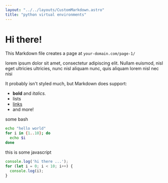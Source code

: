 ```yaml
---
layout: "../../layouts/CustomMarkdown.astro"
title: "python virtual environments"
---
```


# Hi there!

This Markdown file creates a page at `your-domain.com/page-1/`


lorem ipsum dolor sit amet, consectetur adipiscing elit. Nullam euismod, nisl eget ultricies ultricies, nunc nisl aliquam nunc, quis aliquam lorem nisl nec nisi

It probably isn't styled much, but Markdown does support:
- **bold** and _italics._
- lists
- [links](https://astro.build)
- and more!

some bash

```bash
echo "hello world"
for i in {1..10}; do
  echo $i
done

```
this is some javascript 
```javascript
console.log('hi there ...');
for (let i = 0; i < 10; i++) {
  console.log(i);
}


```

